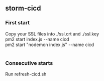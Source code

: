## storm-cicd<br>
### First start<br>
Copy your SSL files into ./ssl.crt and ./ssl.key<br>
pm2 start index.js --name cicd<br>
pm2 start "nodemon index.js" --name cicd<br>
<br>
### Consecutive starts<br>
Run refresh-cicd.sh<br>
